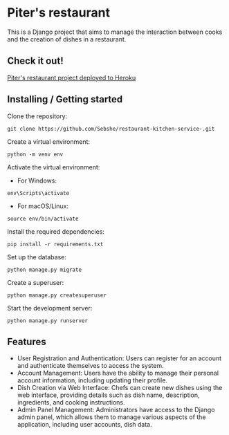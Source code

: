 # Piter's restaurant

This is a Django project that aims to manage the interaction between cooks and the creation of dishes in a restaurant.

## Check it out!
[Piter's restaurant project deployed to Heroku](https://piters-restaurant.onrender.com/)

## Installing / Getting started

Clone the repository:
```shell
git clone https://github.com/Sebshe/restaurant-kitchen-service-.git
```

Create a virtual environment:
```shell
python -m venv env
```

Activate the virtual environment:

* For Windows:
```shell
env\Scripts\activate
```
* For macOS/Linux:
```shell
source env/bin/activate
```

Install the required dependencies:
```shell
pip install -r requirements.txt
```

Set up the database:
```shell
python manage.py migrate
```
Create a superuser:
```shell
python manage.py createsuperuser
```
Start the development server:
```shell
python manage.py runserver
```

## Features

* User Registration and Authentication: Users can register for an account and authenticate themselves to access the system.
* Account Management: Users have the ability to manage their personal account information, including updating their profile.
* Dish Creation via Web Interface: Chefs can create new dishes using the web interface, providing details such as dish name, description, ingredients, and cooking instructions.
* Admin Panel Management: Administrators have access to the Django admin panel, which allows them to manage various aspects of the application, including user accounts, dish data.
